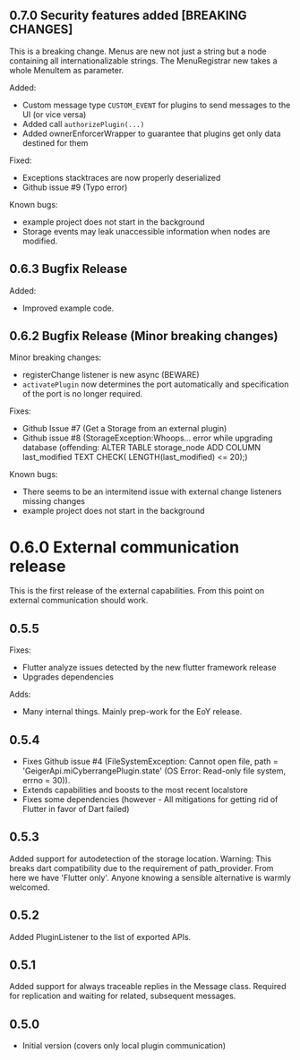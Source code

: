 ## 0.7.0 Security features added [BREAKING CHANGES] 
This is a breaking change. Menus are new not just a string but a node containing all internationalizable strings. The MenuRegistrar new takes a whole MenuItem as parameter. 

Added:
- Custom message type ```CUSTOM_EVENT``` for plugins to send messages to the UI (or vice versa)
- Added call ```authorizePlugin(...)```
- Added ownerEnforcerWrapper to guarantee that plugins get only data destined for them

Fixed:
- Exceptions stacktraces are now properly deserialized
- Github issue #9 (Typo error)

Known bugs:
- example project does not start in the background
- Storage events may leak unaccessible information when nodes are modified.

## 0.6.3 Bugfix Release
Added:
- Improved example code.

## 0.6.2 Bugfix Release (Minor breaking changes)
Minor breaking changes:
- registerChange listener is new async (BEWARE)
- ```activatePlugin``` now determines the port automatically and specification of the port is no longer required.

Fixes:
- Github Issue #7 (Get a Storage from an external plugin)
- Github issue #8 (StorageException:Whoops... error while upgrading database (offending: ALTER TABLE storage_node ADD COLUMN last_modified TEXT CHECK( LENGTH(last_modified) <= 20);)

Known bugs:
- There seems to be an intermitend issue with external change listeners missing changes
- example project does not start in the background

# 0.6.0 External communication release
This is the first release of the external capabilities. From this point on external communication should work.

## 0.5.5
Fixes:
- Flutter analyze issues detected by the new flutter framework release
- Upgrades dependencies

Adds:
- Many internal things. Mainly prep-work for the EoY release. 

## 0.5.4
- Fixes Github issue #4 (FileSystemException: Cannot open file, path = 'GeigerApi.miCyberrangePlugin.state' (OS Error: Read-only file system, errno = 30)).
- Extends capabilities and boosts to the most recent localstore
- Fixes some dependencies (however - All mitigations for getting rid of Flutter in favor of Dart failed)

## 0.5.3 
Added support for autodetection of the storage location. Warning: This breaks dart compatibility due 
to the requirement of path_provider. From here we have 'Flutter only'. Anyone knowing a sensible 
alternative is warmly welcomed.  

## 0.5.2
Added PluginListener to the list of exported APIs.

## 0.5.1
Added support for always traceable replies in the Message class. Required for replication and waiting for related, subsequent messages.

## 0.5.0

- Initial version (covers only local plugin communication)

